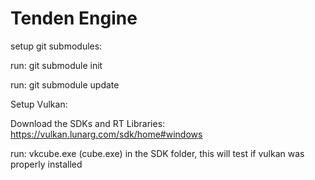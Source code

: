 # Tenden Engine

setup git submodules:

run: git submodule init

run: git submodule update

Setup Vulkan:

Download the SDKs and RT Libraries: https://vulkan.lunarg.com/sdk/home#windows

run: vkcube.exe (cube.exe) in the SDK folder, this will test if vulkan was properly installed
